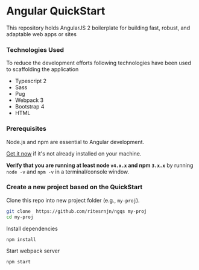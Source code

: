 # Angular QuickStart

This repository holds AngularJS 2 boilerplate for building fast, robust, and adaptable web apps or sites

### Technologies Used

To reduce the development efforts following technologies have been used to scaffolding the application
* Typescript 2
* Sass
* Pug
* Webpack 3
* Bootstrap 4
* HTML

### Prerequisites

Node.js and npm are essential to Angular development. 
    
<a href="https://docs.npmjs.com/getting-started/installing-node" target="_blank" title="Installing Node.js and updating npm">
Get it now</a> if it's not already installed on your machine.
 
**Verify that you are running at least node `v4.x.x` and npm `3.x.x`**
by running `node -v` and `npm -v` in a terminal/console window.

### Create a new project based on the QuickStart

Clone this repo into new project folder (e.g., `my-proj`).
```bash
git clone  https://github.com/ritesrnjn/ngqs my-proj
cd my-proj
```

Install dependencies
```
npm install
```

Start webpack server
```
npm start
```

